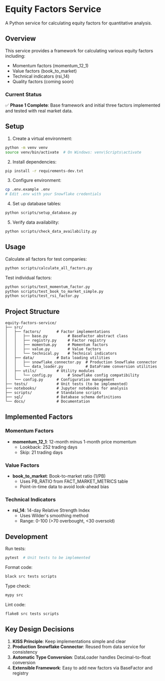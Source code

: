 # Equity Factors Service

A Python service for calculating equity factors for quantitative analysis.

## Overview

This service provides a framework for calculating various equity factors including:
- Momentum factors (momentum_12_1)
- Value factors (book_to_market)
- Technical indicators (rsi_14)
- Quality factors (coming soon)

### Current Status

✅ **Phase 1 Complete**: Base framework and initial three factors implemented and tested with real market data.

## Setup

1. Create a virtual environment:
```bash
python -m venv venv
source venv/bin/activate  # On Windows: venv\Scripts\activate
```

2. Install dependencies:
```bash
pip install -r requirements-dev.txt
```

3. Configure environment:
```bash
cp .env.example .env
# Edit .env with your Snowflake credentials
```

4. Set up database tables:
```bash
python scripts/setup_database.py
```

5. Verify data availability:
```bash
python scripts/check_data_availability.py
```

## Usage

Calculate all factors for test companies:
```bash
python scripts/calculate_all_factors.py
```

Test individual factors:
```bash
python scripts/test_momentum_factor.py
python scripts/test_book_to_market_simple.py  
python scripts/test_rsi_factor.py
```

## Project Structure

```
equity-factors-service/
├── src/
│   ├── factors/       # Factor implementations
│   │   ├── base.py         # BaseFactor abstract class
│   │   ├── registry.py     # Factor registry
│   │   ├── momentum.py     # Momentum factors
│   │   ├── value.py        # Value factors
│   │   └── technical.py    # Technical indicators
│   ├── data/          # Data loading utilities
│   │   ├── snowflake_connector.py  # Production Snowflake connector
│   │   └── data_loader.py          # DataFrame conversion utilities
│   ├── utils/         # Utility modules
│   │   └── config.py       # Snowflake config compatibility
│   └── config.py      # Configuration management
├── tests/             # Unit tests (to be implemented)
├── notebooks/         # Jupyter notebooks for analysis
├── scripts/           # Standalone scripts
├── sql/               # Database schema definitions
└── docs/              # Documentation
```

## Implemented Factors

### Momentum Factors
- **momentum_12_1**: 12-month minus 1-month price momentum
  - Lookback: 252 trading days
  - Skip: 21 trading days

### Value Factors  
- **book_to_market**: Book-to-market ratio (1/PB)
  - Uses PB_RATIO from FACT_MARKET_METRICS table
  - Point-in-time data to avoid look-ahead bias

### Technical Indicators
- **rsi_14**: 14-day Relative Strength Index
  - Uses Wilder's smoothing method
  - Range: 0-100 (>70 overbought, <30 oversold)

## Development

Run tests:
```bash
pytest  # Unit tests to be implemented
```

Format code:
```bash
black src tests scripts
```

Type check:
```bash
mypy src
```

Lint code:
```bash
flake8 src tests scripts
```

## Key Design Decisions

1. **KISS Principle**: Keep implementations simple and clear
2. **Production Snowflake Connector**: Reused from data service for consistency
3. **Automatic Type Conversion**: DataLoader handles Decimal-to-float conversion
4. **Extensible Framework**: Easy to add new factors via BaseFactor and registry